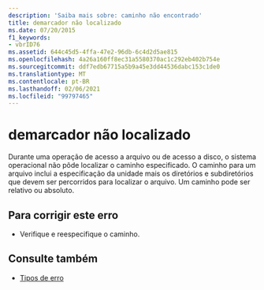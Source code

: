 ```yaml
---
description: 'Saiba mais sobre: caminho não encontrado'
title: demarcador não localizado
ms.date: 07/20/2015
f1_keywords:
- vbrID76
ms.assetid: 644c45d5-4ffa-47e2-96db-6c4d2d5ae815
ms.openlocfilehash: 4a26a160ff8ec31a5580370ac1c292eb402b754e
ms.sourcegitcommit: ddf7edb67715a5b9a45e3dd44536dabc153c1de0
ms.translationtype: MT
ms.contentlocale: pt-BR
ms.lasthandoff: 02/06/2021
ms.locfileid: "99797465"
---
```

# <a name="path-not-found"></a>demarcador não localizado

Durante uma operação de acesso a arquivo ou de acesso a disco, o sistema operacional não pôde localizar o caminho especificado. O caminho para um arquivo inclui a especificação da unidade mais os diretórios e subdiretórios que devem ser percorridos para localizar o arquivo. Um caminho pode ser relativo ou absoluto.  
  
## <a name="to-correct-this-error"></a>Para corrigir este erro  
  
- Verifique e reespecifique o caminho.  
  
## <a name="see-also"></a>Consulte também

- [Tipos de erro](../../programming-guide/language-features/error-types.md)
